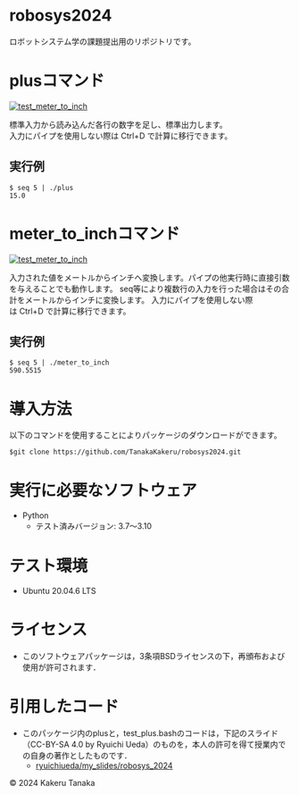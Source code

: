 # robosys2024

ロボットシステム学の課題提出用のリポジトリです。

# plusコマンド
[![test_meter_to_inch](https://github.com/TanakaKakeru/robosys2024/actions/workflows/test_plus.yml/badge.svg)](https://github.com/TanakaKakeru/robosys2024/actions/workflows/test_plus.yml)

標準入力から読み込んだ各行の数字を足し、標準出力します。 <br>
入力にパイプを使用しない際は&nbsp;Ctrl+D&nbsp;で計算に移行できます。

## 実行例
```
$ seq 5 | ./plus
15.0
```
# meter_to_inchコマンド
[![test_meter_to_inch](https://github.com/TanakaKakeru/robosys2024/actions/workflows/test_meter_to_inch.yml/badge.svg)](https://github.com/TanakaKakeru/robosys2024/actions/workflows/test_meter_to_inch.yml)

入力された値をメートルからインチへ変換します。パイプの他実行時に直接引数を与えることでも動作します。
seq等により複数行の入力を行った場合はその合計をメートルからインチに変換します。
入力にパイプを使用しない際は&nbsp;Ctrl+D&nbsp;で計算に移行できます。

## 実行例
```
$ seq 5 | ./meter_to_inch
590.5515 
```

# 導入方法

以下のコマンドを使用することによりパッケージのダウンロードができます。
```
$git clone https://github.com/TanakaKakeru/robosys2024.git
```

# 実行に必要なソフトウェア
- Python
  - テスト済みバージョン: 3.7～3.10

# テスト環境
- Ubuntu 20.04.6 LTS

# ライセンス
- このソフトウェアパッケージは，3条項BSDライセンスの下，再頒布および使用が許可されます．


# 引用したコード
- このパッケージ内のplusと，test_plus.bashのコードは，下記のスライド（CC-BY-SA 4.0 by Ryuichi Ueda）のものを，本人の許可を得て授業内での自身の著作としたものです．
    - [ryuichiueda/my_slides/robosys_2024](https://github.com/ryuichiueda/my_slides/tree/master/robosys_2024)<br>

© 2024 Kakeru Tanaka
